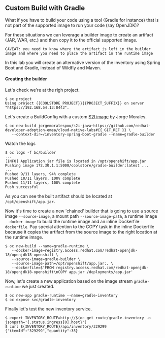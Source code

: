 ## Custom Build with Gradle

What if you have to build your code using a tool (Gradle for instance) that is not part of the supported image to run your code (say OpenJDK)?

For these situations we can leverage a builder image to create an artifact (JAR, WAR, etc.) and then copy it to the official supported image.

~~~shell
CAVEAT: you need to know where the artifact is left in the builder image and where you need to place the artifact in the runtime image
~~~

In this lab you will create an alternative version of the inventory using Spring Boot and Gradle, instead of Wildfly and Maven.

#### Creating the builder

Let's check we're at the righ project.

~~~shell
$ oc project
Using project {{COOLSTORE_PROJECT}}{{PROJECT_SUFFIX}} on server "https://192.168.64.13:8443".
~~~

Let's create a BuildConfig with a custom [S2I image](https://github.com/jorgemoralespou/s2i-java) by Jorge Morales.

~~~shell
$ oc new-build jorgemoralespou/s2i-java~https://github.com/redhat-developer-adoption-emea/cloud-native-labs#{{ GIT_REF }} \
   --context-dir=/inventory-spring-boot-gradle --name=gradle-builder
~~~

Watch the logs

~~~shell
$ oc logs -f bc/builder
...
[INFO] Application jar file is located in /opt/openshift/app.jar
Pushing image 172.30.1.1:5000/coolstore/gradle-builder:latest ...
...
Pushed 9/11 layers, 94% complete
Pushed 10/11 layers, 100% complete
Pushed 11/11 layers, 100% complete
Push successful
~~~

As you can see the built artifact should be located at `/opt/openshift/app.jar`.

Now it's time to create a new 'chained' builder that is going to use a 
source image `--source-image`, a mount path `--source-image-path`, a runtime image `--docker-image` to build the runtime image and an inline Dockerfile `--dockerfile`. Pay special attention to the COPY task in the inline Dockerfile because it copies the artifact from the source image to the right location at the runtime image.

~~~shell
$ oc new-build --name=gradle-runtime \
   --docker-image=registry.access.redhat.com/redhat-openjdk-18/openjdk18-openshift \
   --source-image=gradle-builder \
   --source-image-path=/opt/openshift/app.jar:. \
   --dockerfile=$'FROM registry.access.redhat.com/redhat-openjdk-18/openjdk18-openshift\nCOPY app.jar /deployments/app.jar'
~~~

Now, let's create a new application based on the image stream `gradle-runtime` we just created.

~~~shell
$ oc new-app gradle-runtime --name=gradle-inventory
$ oc expose svc/gradle-inventory
~~~

Finally let's test the new inventory service.

~~~shell
$ export INVENTORY_ROUTE=http://$(oc get route/gradle-inventory -o jsonpath='{.status.ingress[0].host}')
$ curl ${INVENTORY_ROUTE}/api/inventory/329299
{"itemId":"329299","quantity":35}
~~~
